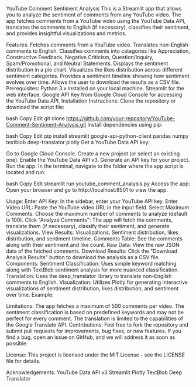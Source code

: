 YouTube Comment Sentiment Analysis
This is a Streamlit app that allows you to analyze the sentiment of comments from any YouTube video. The app fetches comments from a YouTube video using the YouTube Data API, translates the comments to English (if necessary), classifies their sentiment, and provides insightful visualizations and metrics.

Features:
Fetches comments from a YouTube video.
Translates non-English comments to English.
Classifies comments into categories like Appreciation, Constructive Feedback, Negative Criticism, Question/Inquiry, Spam/Promotional, and Neutral Statements.
Displays the sentiment distribution in a pie chart.
Visualizes the likes distribution across different sentiment categories.
Provides a sentiment timeline showing how sentiment evolves over time.
Allows the user to download the results as a CSV file.
Prerequisites:
Python 3.x installed on your local machine.
Streamlit for the web interface.
Google API Key from Google Cloud Console for accessing the YouTube Data API.
Installation Instructions:
Clone the repository or download the script file:

bash
Copy
Edit
git clone https://github.com/your-repository/YouTube-Comment-Sentiment-Analysis.git
Install dependencies using pip:

bash
Copy
Edit
pip install streamlit google-api-python-client pandas numpy textblob deep-translator plotly
Get a YouTube Data API key:

Go to Google Cloud Console.
Create a new project (or select an existing one).
Enable the YouTube Data API v3.
Generate an API key for your project.
Run the app: In the terminal, navigate to the folder where the app script is located and run:

bash
Copy
Edit
streamlit run youtube_comment_analysis.py
Access the app: Open your browser and go to http://localhost:8501 to view the app.

Usage:
Enter API Key: In the sidebar, enter your YouTube API key.
Enter Video URL: Paste the YouTube video URL in the input field.
Select Maximum Comments: Choose the maximum number of comments to analyze (default is 100).
Click "Analyze Comments": The app will fetch the comments, translate them (if necessary), classify their sentiment, and generate visualizations.
View Results:
Visualizations: Sentiment distribution, likes distribution, and sentiment timeline.
Comments Table: See the comments along with their sentiment and like count.
Raw Data: View the raw JSON data of the fetched comments.
Download Results: Click the "Download Analysis Results" button to download the analysis as a CSV file.
Components:
Sentiment Classification: Uses simple keyword matching along with TextBlob sentiment analysis for more nuanced classification.
Translation: Uses the deep_translator library to translate non-English comments to English.
Visualization: Utilizes Plotly for generating interactive visualizations of sentiment distribution, likes distribution, and sentiment over time.
Example:

Limitations:
The app fetches a maximum of 500 comments per video.
The sentiment classification is based on predefined keywords and may not be perfect for every comment.
The translation is limited to the capabilities of the Google Translate API.
Contributions:
Feel free to fork the repository and submit pull requests for improvements, bug fixes, or new features. If you find a bug, open an issue on GitHub, and we will address it as soon as possible.

License:
This project is licensed under the MIT License - see the LICENSE file for details.

Acknowledgements:
YouTube Data API v3
Streamlit
Plotly
TextBlob
Deep Translator
